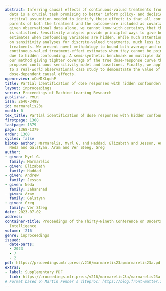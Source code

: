 ```yaml
---
abstract: Inferring causal effects of continuous-valued treatments from observational
  data is a crucial task promising to better inform policy- and decision-makers. A
  critical assumption needed to identify these effects is that all confounding variables—causal
  parents of both the treatment and the outcome—are included as covariates. Unfortunately,
  given observational data alone, we cannot know with certainty that this criterion
  is satisfied. Sensitivity analyses provide principled ways to give bounds on causal
  estimates when confounding variables are hidden. While much attention is focused
  on sensitivity analyses for discrete-valued treatments, much less is paid to continuous-valued
  treatments. We present novel methodology to bound both average and conditional average
  continuous-valued treatment-effect estimates when they cannot be point identified
  due to hidden confounding. A semi-synthetic benchmark on multiple datasets shows
  our method giving tighter coverage of the true dose-response curve than a recently
  proposed continuous sensitivity model and baselines. Finally, we apply our method
  to a real-world observational case study to demonstrate the value of identifying
  dose-dependent causal effects.
openreview: xCoMJXLqohP
title: Partial identification of dose responses with hidden confounders
layout: inproceedings
series: Proceedings of Machine Learning Research
publisher: PMLR
issn: 2640-3498
id: marmarelis23a
month: 0
tex_title: Partial identification of dose responses with hidden confounders
firstpage: 1368
lastpage: 1379
page: 1368-1379
order: 1368
cycles: false
bibtex_author: Marmarelis, Myrl G. and Haddad, Elizabeth and Jesson, Andrew and Jahanshad,
  Neda and Galstyan, Aram and Ver Steeg, Greg
author:
- given: Myrl G.
  family: Marmarelis
- given: Elizabeth
  family: Haddad
- given: Andrew
  family: Jesson
- given: Neda
  family: Jahanshad
- given: Aram
  family: Galstyan
- given: Greg
  family: Ver Steeg
date: 2023-07-02
address:
container-title: Proceedings of the Thirty-Nineth Conference on Uncertainty in Artificial
  Intelligence
volume: '216'
genre: inproceedings
issued:
  date-parts:
  - 2023
  - 7
  - 2
pdf: https://proceedings.mlr.press/v216/marmarelis23a/marmarelis23a.pdf
extras:
- label: Supplementary PDF
  link: https://proceedings.mlr.press/v216/marmarelis23a/marmarelis23a-supp.pdf
# Format based on Martin Fenner's citeproc: https://blog.front-matter.io/posts/citeproc-yaml-for-bibliographies/
---
```

